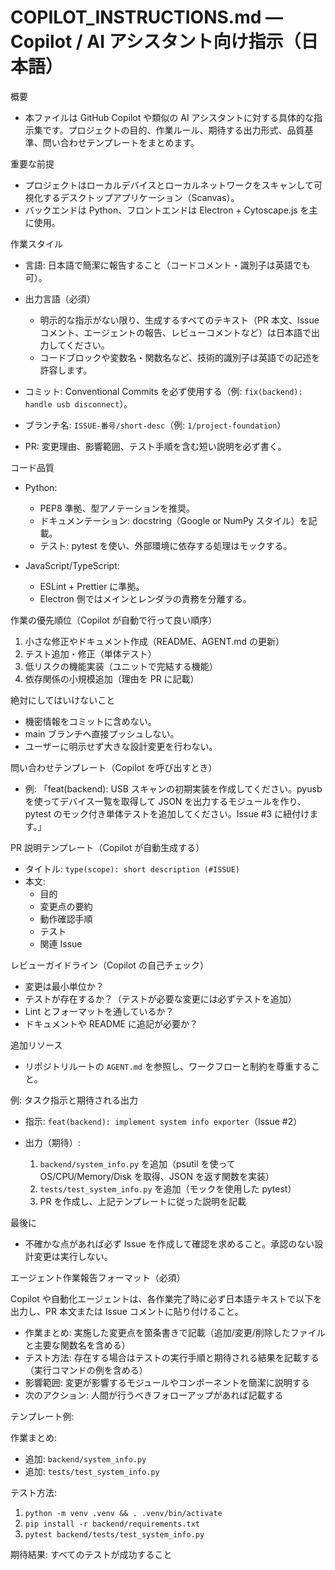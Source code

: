 # COPILOT_INSTRUCTIONS.md — Copilot / AI アシスタント向け指示（日本語）

概要

- 本ファイルは GitHub Copilot や類似の AI アシスタントに対する具体的な指示集です。プロジェクトの目的、作業ルール、期待する出力形式、品質基準、問い合わせテンプレートをまとめます。

重要な前提

- プロジェクトはローカルデバイスとローカルネットワークをスキャンして可視化するデスクトップアプリケーション（Scanvas）。
- バックエンドは Python、フロントエンドは Electron + Cytoscape.js を主に使用。

作業スタイル

- 言語: 日本語で簡潔に報告すること（コードコメント・識別子は英語でも可）。
- 出力言語（必須）

  - 明示的な指示がない限り、生成するすべてのテキスト（PR 本文、Issue コメント、エージェントの報告、レビューコメントなど）は日本語で出力してください。
  - コードブロックや変数名・関数名など、技術的識別子は英語での記述を許容します。

- コミット: Conventional Commits を必ず使用する（例: `fix(backend): handle usb disconnect`）。
- ブランチ名: `ISSUE-番号/short-desc`（例: `1/project-foundation`）
- PR: 変更理由、影響範囲、テスト手順を含む短い説明を必ず書く。

コード品質

- Python:

  - PEP8 準拠、型アノテーションを推奨。
  - ドキュメンテーション: docstring（Google or NumPy スタイル）を記載。
  - テスト: pytest を使い、外部環境に依存する処理はモックする。

- JavaScript/TypeScript:

  - ESLint + Prettier に準拠。
  - Electron 側ではメインとレンダラの責務を分離する。

作業の優先順位（Copilot が自動で行って良い順序）

1. 小さな修正やドキュメント作成（README、AGENT.md の更新）
2. テスト追加・修正（単体テスト）
3. 低リスクの機能実装（ユニットで完結する機能）
4. 依存関係の小規模追加（理由を PR に記載）

絶対にしてはいけないこと

- 機密情報をコミットに含めない。
- main ブランチへ直接プッシュしない。
- ユーザーに明示せず大きな設計変更を行わない。

問い合わせテンプレート（Copilot を呼び出すとき）

- 例: 「feat(backend): USB スキャンの初期実装を作成してください。pyusb を使ってデバイス一覧を取得して JSON を出力するモジュールを作り、pytest のモック付き単体テストを追加してください。Issue #3 に紐付けます。」

PR 説明テンプレート（Copilot が自動生成する）

- タイトル: `type(scope): short description (#ISSUE)`
- 本文:
  - 目的
  - 変更点の要約
  - 動作確認手順
  - テスト
  - 関連 Issue

レビューガイドライン（Copilot の自己チェック）

- 変更は最小単位か？
- テストが存在するか？（テストが必要な変更には必ずテストを追加）
- Lint とフォーマットを通しているか？
- ドキュメントや README に追記が必要か？

追加リソース

- リポジトリルートの `AGENT.md` を参照し、ワークフローと制約を尊重すること。

例: タスク指示と期待される出力

- 指示: `feat(backend): implement system info exporter`（Issue #2）

- 出力（期待）:
  1. `backend/system_info.py` を追加（psutil を使って OS/CPU/Memory/Disk を取得、JSON を返す関数を実装）
  2. `tests/test_system_info.py` を追加（モックを使用した pytest）
  3. PR を作成し、上記テンプレートに従った説明を記載

最後に

- 不確かな点があれば必ず Issue を作成して確認を求めること。承認のない設計変更は実行しない。

エージェント作業報告フォーマット（必須）

Copilot や自動化エージェントは、各作業完了時に必ず日本語テキストで以下を出力し、PR 本文または Issue コメントに貼り付けること。

- 作業まとめ: 実施した変更点を箇条書きで記載（追加/変更/削除したファイルと主要な関数名を含める）
- テスト方法: 存在する場合はテストの実行手順と期待される結果を記載する（実行コマンドの例を含める）
- 影響範囲: 変更が影響するモジュールやコンポーネントを簡潔に説明する
- 次のアクション: 人間が行うべきフォローアップがあれば記載する

テンプレート例:

作業まとめ:

- 追加: `backend/system_info.py`
- 追加: `tests/test_system_info.py`

テスト方法:

1. `python -m venv .venv && . .venv/bin/activate`
2. `pip install -r backend/requirements.txt`
3. `pytest backend/tests/test_system_info.py`

期待結果: すべてのテストが成功すること
